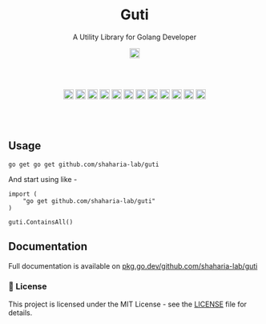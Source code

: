 <h1 align="center">Guti</h1>
<p align="center">A Utility Library for Golang Developer</p>

<p align="center">
  <a href="https://pkg.go.dev/github.com/shaharia-lab/guti"><img src="https://pkg.go.dev/badge/github.com/shaharia-lab/guti.svg" height="20"/></a>
</p><br/><br/>

<p align="center">
  <a href="https://github.com/shaharia-lab/guti/actions/workflows/CI.yaml"><img src="https://github.com/shaharia-lab/guti/actions/workflows/CI.yaml/badge.svg" height="20"/></a>
  <a href="https://codecov.io/gh/shaharia-lab/guti"><img src="https://codecov.io/gh/shaharia-lab/guti/branch/master/graph/badge.svg?token=NKTKQ45HDN" height="20"/></a>
  <a href="https://sonarcloud.io/summary/new_code?id=shaharia-lab_guti"><img src="https://sonarcloud.io/api/project_badges/measure?project=shaharia-lab_guti&metric=reliability_rating" height="20"/></a>
  <a href="https://sonarcloud.io/summary/new_code?id=shaharia-lab_guti"><img src="https://sonarcloud.io/api/project_badges/measure?project=shaharia-lab_guti&metric=vulnerabilities" height="20"/></a>
  <a href="https://sonarcloud.io/summary/new_code?id=shaharia-lab_guti"><img src="https://sonarcloud.io/api/project_badges/measure?project=shaharia-lab_guti&metric=security_rating" height="20"/></a>
  <a href="https://sonarcloud.io/summary/new_code?id=shaharia-lab_guti"><img src="https://sonarcloud.io/api/project_badges/measure?project=shaharia-lab_guti&metric=sqale_rating" height="20"/></a>
  <a href="https://sonarcloud.io/summary/new_code?id=shaharia-lab_guti"><img src="https://sonarcloud.io/api/project_badges/measure?project=shaharia-lab_guti&metric=code_smells" height="20"/></a>
  <a href="https://sonarcloud.io/summary/new_code?id=shaharia-lab_guti"><img src="https://sonarcloud.io/api/project_badges/measure?project=shaharia-lab_guti&metric=ncloc" height="20"/></a>
  <a href="https://sonarcloud.io/summary/new_code?id=shaharia-lab_guti"><img src="https://sonarcloud.io/api/project_badges/measure?project=shaharia-lab_guti&metric=alert_status" height="20"/></a>
  <a href="https://sonarcloud.io/summary/new_code?id=shaharia-lab_guti"><img src="https://sonarcloud.io/api/project_badges/measure?project=shaharia-lab_guti&metric=duplicated_lines_density" height="20"/></a>
  <a href="https://sonarcloud.io/summary/new_code?id=shaharia-lab_guti"><img src="https://sonarcloud.io/api/project_badges/measure?project=shaharia-lab_guti&metric=bugs" height="20"/></a>
  <a href="https://sonarcloud.io/summary/new_code?id=shaharia-lab_guti"><img src="https://sonarcloud.io/api/project_badges/measure?project=shaharia-lab_guti&metric=sqale_index" height="20"/></a>
</p><br/><br/>

## Usage

```shell
go get go get github.com/shaharia-lab/guti
```

And start using like -

```golang
import (
    "go get github.com/shaharia-lab/guti"
)

guti.ContainsAll()
```

## Documentation

Full documentation is available on [pkg.go.dev/github.com/shaharia-lab/guti](https://pkg.go.dev/github.com/shaharia-lab/guti#section-documentation)

### 📝 License

This project is licensed under the MIT License - see the [LICENSE](https://github.com/shaharia-lab/guti/blob/master/LICENSE) file for details.